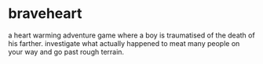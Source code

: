 # braveheart
a heart warming adventure game where a boy is traumatised of the death of his farther. investigate what actually happened to meat many people on your way and go past rough terrain.
